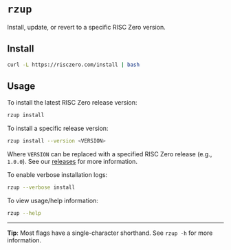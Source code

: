 # `rzup`

Install, update, or revert to a specific RISC Zero version.

## Install

<!-- TODO: Replace this friendly redirect URL once set up -->
```sh
curl -L https://risczero.com/install | bash
```

## Usage

To install the latest RISC Zero release version:

```sh
rzup install
```

To install a specific release version:

```sh
rzup install --version <VERSION>
```

Where `VERSION` can be replaced with a specified RISC Zero release (e.g.,
`1.0.0`). See our [releases](https://github.com/risc0/risc0/releases) for more
information.


To enable verbose installation logs:
```sh
rzup --verbose install
```

To view usage/help information:

```sh
rzup --help
```

---
**Tip**: Most flags have a single-character shorthand. See `rzup -h` for more information.
